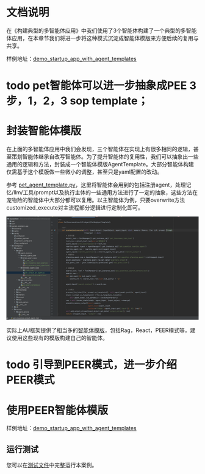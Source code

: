 # 文档说明
在《构建典型的多智能体应用》中我们使用了3个智能体构建了一个典型的多智能体应用，在本章节我们将进一步将这种模式沉淀成智能体模版来方便后续的复用与共享。

样例地址：[demo_startup_app_with_agent_templates](../../../../examples/startup_app/demo_startup_app_with_agent_templates)

# todo pet智能体可以进一步抽象成PEE 3步，1，2，3 sop template；


# 封装智能体模版
在上面的多智能体应用中我们会发现，三个智能体在实现上有很多相同的逻辑，甚至策划智能体继承自改写智能体。为了提升智能体的复用性，我们可以抽象出一些通用的逻辑和方法，封装成一个智能体模版AgentTemplate。大部分智能体构建仅需基于这个模版做一些微小的调整，甚至只是yaml配置的改动。

参考 [pet_agent_template.py](../../../../examples/startup_app/demo_startup_app_with_agent_templates/intelligence/agentic/agent/agent_template/pet_agent_template.py)，这里将智能体会用到的包括注册agent，处理记忆/llm/工具/prompt以及执行主体的一些通用方法进行了一定的抽象，这些方法在宠物险的智能体中大部分都可以复用。以主智能体为例，只要overwrite方法customized_execute对主流程部分逻辑进行定制化即可。

![](../../_picture/demo_startup_petins_consult_pro_agent.png)

实际上AU框架提供了相当多的[智能体模版](../../../../agentuniverse/agent/template)，包括Rag，React，PEER模式等，建议使用这些现有的模版构建自己的智能体。


# todo 引导到PEER模式，进一步介绍PEER模式
# 使用PEER智能体模版
样例地址：[demo_startup_app_with_agent_templates](../../../../examples/sample_apps/peer_agent_app)

## 运行测试
您可以在[测试文件](../../../../examples/sample_apps/peer_agent_app/intelligence/test/peer_agent.py)中完整运行本案例。